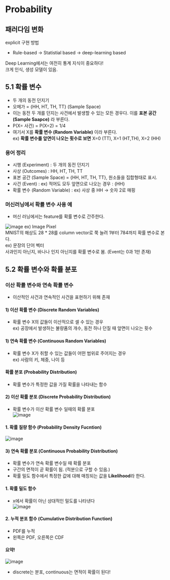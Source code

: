 # Probability

## 패러다임 변화  
explicit 구현 방법  
- Rule-based -> Statistial based -> deep-learning based  

Deep Learning에서는 여전히 통계 지식이 중요하다!  
크게 인식, 생성 모델이 있음.

## 5.1 확률 변수  
- 두 개의 동전 던지기  
- 오메가 = {HH, HT, TH, TT} (Sample Space) 
- 이는 동전 두 개를 던지는 사건에서 발생할 수 있는 모든 경우다. 이를 **표본 공간 (Sample Saapce)** 라 부른다.  
- P(X= 사건) = P(X=2) = 1/4  
- 여기서 X를 **확률 변수 (Random Variable)** 이라 부른다.  
ex) **확률 변수를 앞면이 나오는 횟수로 보면** X=0 (TT), X=1 (HT,TH), X=2 (HH)  

### 용어 정리  
- 시행 (Experiment) : 두 개의 동전 던지기  
- 사상 (Outcomes) : HH, HT, TH, TT  
- 표본 공간 (Sample Space) = {HH, HT, TH, TT}, 원소들을 집합형태로 표시.    
- 사건 (Event) : ex) 적어도 모두 앞면으로 나오는 경우 : {HH}  
- 확률 변수 (Random Variable) : ex) 사상 중 HH -> 숫자 2로 매핑  

### 머신러닝에서 확률 변수 사용 예  
- 머신 러닝에서는 feature를 확률 변수로 간주한다.  

![image](https://user-images.githubusercontent.com/32921115/100972922-f8201100-357c-11eb-90ad-f08e643a907d.png)
ex) Image Pixel  
MNIST의 해상도 28 * 28를 column vector로 쭉 늘려 1부터 784까지 확률 변수로 본다.  
ex) 문장의 단어 벡터  
사과인지 아닌지, 바나나 인지 아닌지를 확률 변수로 봄. (Event는 0과 1만 존재)  


## 5.2 확률 변수와 확률 분포  

### 이산 확률 변수와 연속 확률 변수  
- 이산적인 사건과 연속적인 사건을 표현하기 위해 존재  

#### 1) 이산 확률 변수 (Discrete Random Variables)  
- 확률 변수 X의 값들이 이산적으로 셀 수 있는 경우  
ex) 공장에서 발생하는 불량품의 개수, 동전 하나 던질 때 앞면이 나오는 횟수   


#### 1) 연속 확률 변수 (Continuous Random Variables)  
- 확률 변수 X가 취할 수 있는 값들이 어떤 범위로 주어지는 경우  
ex) 사람의 키, 체중, 나이 등 

#### 확률 분포 (Probability Distribution)  
- 확률 변수가 특정한 값을 가질 확률을 나타내는 함수  

#### 2) 이산 확률 분포 (Discrete Probability Distribution)  
- 확률 변수가 이산 확률 변수 일때의 확률 분포  
![image](https://user-images.githubusercontent.com/32921115/100979411-0e32cf00-3587-11eb-89e4-24a7d7e2040b.png)

#### 1. 확률 질량 함수 (Probability Density Fucntion)  
![image](https://user-images.githubusercontent.com/32921115/100979411-0e32cf00-3587-11eb-89e4-24a7d7e2040b.png)  


#### 3) 연속 확률 분포 (Continuous Probability Distribution)  
- 확률 변수가 연속 확률 변수일 때 확률 분포  
- 구간의 면적이 곧 확률이 됨. (적분으로 구할 수 있음.)  
- 확률 밀도 함수에서 특정한 값에 대해 매칭되는 값을 **Likelihood**라 한다.

#### 1. 확률 밀도 함수
- x에서 확률이 아닌 상대적인 밀도를 나타낸다  
![image](https://user-images.githubusercontent.com/32921115/100980409-88b01e80-3588-11eb-8667-852fb35db03d.png)

#### 2. 누적 분포 함수 (Cumulative Distribution Function)  
- PDF를 누적  
- 왼쪽은 PDF, 오른쪽은 CDF  

#### 요약!  
![image](https://user-images.githubusercontent.com/32921115/100982079-f9f0d100-358a-11eb-8f6a-d519ca732083.png) 
- discrete는 분포, continuous는 면적이 확률이 된다!
